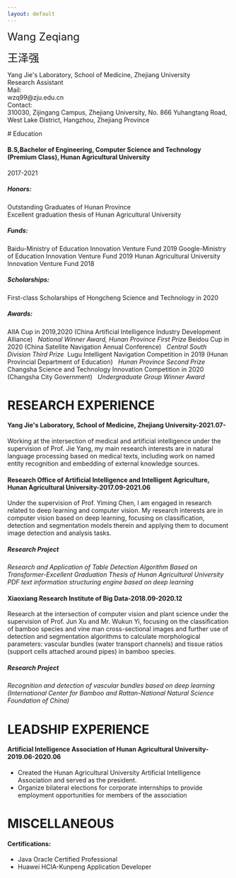 ```yaml
---
layout: default
---
```


<dl>
<font size=5>Wang Zeqiang</font>

<font size=5>王泽强</font>
  
<dt>Yang Jie's Laboratory, School of Medicine, Zhejiang University</dt>
  <di>Research Assistant</di>
<dt>Mail: </dt>
  <di>wzq99@zju.edu.cn</di>
<dt>Contact:</dt>
  <di>310030, Zijingang Campus, Zhejiang University, No. 866 Yuhangtang Road, West Lake District, Hangzhou, Zhejiang Province</di>
</dl>
# Education

#### B.S,Bachelor of Engineering, Computer Science and Technology (Premium Class), Hunan Agricultural University
2017-2021
##### Honors:  
Outstanding Graduates of Hunan Province   
Excellent graduation thesis of Hunan Agricultural University
##### Funds:
Baidu-Ministry of Education Innovation Venture Fund 2019
Google-Ministry of Education Innovation Venture Fund 2019
Hunan Agricultural University Innovation Venture Fund 2018
##### Scholarships:
First-class Scholarships of Hongcheng Science and Technology in 2020
##### Awards:
AIIA Cup in 2019,2020 (China Artificial Intelligence Industry Development Alliance)
&nbsp;&nbsp;*National Winner Award, Hunan Province First Prize*
Beidou Cup in 2020 (China Satellite Navigation Annual Conference)
&nbsp;&nbsp;*Central South Division Third Prize* 
Lugu Intelligent Navigation Competition in 2019 (Hunan Provincial Department of Education)
&nbsp;&nbsp;*Hunan Province Second Prize*
Changsha  Science and Technology Innovation Competition in 2020 (Changsha City Government)
&nbsp;&nbsp;*Undergraduate Group Winner Award*

# RESEARCH EXPERIENCE

#### Yang Jie's Laboratory, School of Medicine, Zhejiang University-2021.07-
Working at the intersection of medical and artificial intelligence under the supervision of Prof. Jie Yang, my main research interests are in natural language processing based on medical texts, including work on named entity recognition and embedding of external knowledge sources.

#### Research Office of Artificial Intelligence and Intelligent Agriculture, Hunan Agricultural University-2017.09-2021.06
Under the supervision of Prof. Yiming Chen, I am engaged in research related to deep learning and computer vision. My research interests are in computer vision based on deep learning, focusing on classification, detection and segmentation models therein and applying them to document image detection and analysis tasks.
##### Research Project
*Research and Application of Table Detection Algorithm Based on Transformer-Excellent Graduation Thesis of Hunan Agricultural University*
*PDF text information structuring engine based on deep learning*

#### Xiaoxiang Research Institute of Big Data-2018.09-2020.12
Research at the intersection of computer vision and plant science under the supervision of Prof. Jun Xu and Mr. Wukun Yi, focusing on the classification of bamboo species and vine man cross-sectional images and further use of detection and segmentation algorithms to calculate morphological parameters: vascular bundles (water transport channels) and tissue ratios (support cells attached around pipes) in bamboo species.
##### Research Project
*Recognition and detection of vascular bundles based on deep learning (International Center for Bamboo and Rattan-National Natural Science Foundation of China)*

# LEADSHIP EXPERIENCE

####  Artificial Intelligence Association of Hunan Agricultural University-2019.06-2020.06
- Created the Hunan Agricultural University Artificial Intelligence Association and served as the president.
- Organize bilateral elections for corporate internships to provide employment opportunities for members of the association

# MISCELLANEOUS
#### Certifications:
* Java Oracle Certified Professional
* Huawei HCIA-Kunpeng Application Developer


